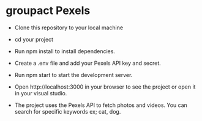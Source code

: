 # groupact Pexels
- Clone this repository to your local machine
- cd your project
- Run npm install to install dependencies.
- Create a .env file and add your Pexels API key and secret.
- Run npm start to start the development server.
- Open http://localhost:3000 in your browser to see the project or open it in your visual studio.

- The project uses the Pexels API to fetch photos and videos. You can search for specific keywords ex; cat, dog.
